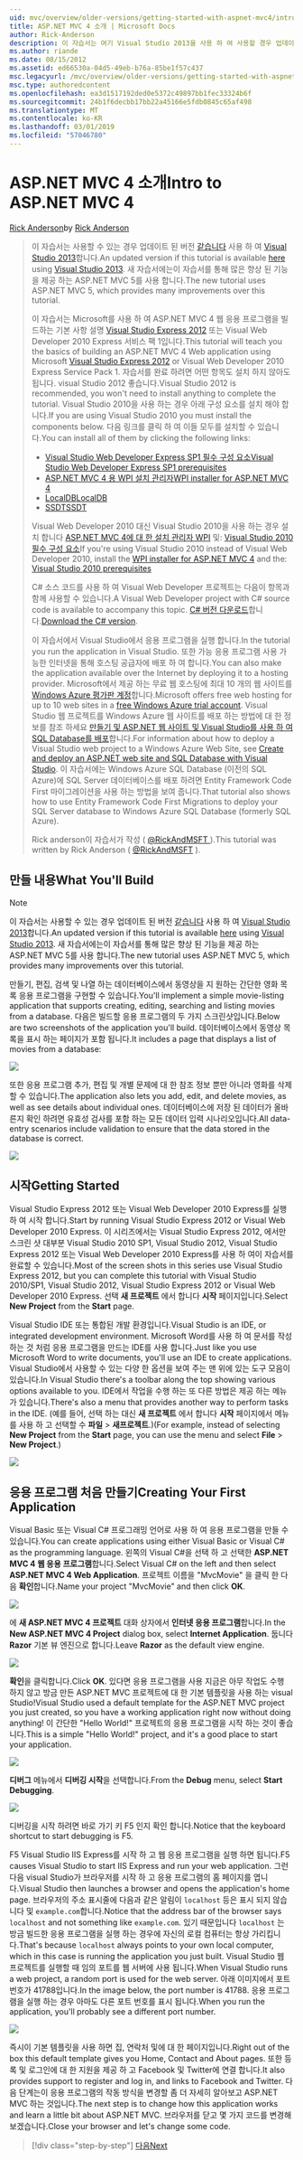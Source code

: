 ```yaml
---
uid: mvc/overview/older-versions/getting-started-with-aspnet-mvc4/intro-to-aspnet-mvc-4
title: ASP.NET MVC 4 소개 | Microsoft Docs
author: Rick-Anderson
description: 이 자습서는 여기 Visual Studio 2013을 사용 하 여 사용할 경우 업데이트 된 버전입니다. 새 자습서 t를 통해 많은 향상 된 기능을 제공 하는 ASP.NET MVC 5를 사용 하는 중...
ms.author: riande
ms.date: 08/15/2012
ms.assetid: ed66530a-04d5-49eb-b76a-85be1f57c437
msc.legacyurl: /mvc/overview/older-versions/getting-started-with-aspnet-mvc4/intro-to-aspnet-mvc-4
msc.type: authoredcontent
ms.openlocfilehash: ea3d1517192ded0e5372c49897bb1fec33324b6f
ms.sourcegitcommit: 24b1f6decbb17bb22a45166e5fdb0845c65af498
ms.translationtype: MT
ms.contentlocale: ko-KR
ms.lasthandoff: 03/01/2019
ms.locfileid: "57046780"
---
```

<a name="intro-to-aspnet-mvc-4"></a><span data-ttu-id="0af91-104">ASP.NET MVC 4 소개</span><span class="sxs-lookup"><span data-stu-id="0af91-104">Intro to ASP.NET MVC 4</span></span>
====================
<span data-ttu-id="0af91-105">[Rick Anderson]((https://twitter.com/RickAndMSFT))</span><span class="sxs-lookup"><span data-stu-id="0af91-105">by [Rick Anderson]((https://twitter.com/RickAndMSFT))</span></span>

> <span data-ttu-id="0af91-106">이 자습서는 사용할 수 있는 경우 업데이트 된 버전 [같습니다](../../getting-started/introduction/getting-started.md) 사용 하 여 [Visual Studio 2013](https://my.visualstudio.com/Downloads?q=visual%20studio%202013)합니다.</span><span class="sxs-lookup"><span data-stu-id="0af91-106">An updated version if this tutorial is available [here](../../getting-started/introduction/getting-started.md) using [Visual Studio 2013](https://my.visualstudio.com/Downloads?q=visual%20studio%202013).</span></span> <span data-ttu-id="0af91-107">새 자습서에는이 자습서를 통해 많은 향상 된 기능을 제공 하는 ASP.NET MVC 5를 사용 합니다.</span><span class="sxs-lookup"><span data-stu-id="0af91-107">The new tutorial uses ASP.NET MVC 5, which provides many improvements over this tutorial.</span></span>
>
> <span data-ttu-id="0af91-108">이 자습서는 Microsoft를 사용 하 여 ASP.NET MVC 4 웹 응용 프로그램을 빌드하는 기본 사항 설명 [Visual Studio Express 2012](https://www.microsoft.com/visualstudio/11/products/express) 또는 Visual Web Developer 2010 Express 서비스 팩 1입니다.</span><span class="sxs-lookup"><span data-stu-id="0af91-108">This tutorial will teach you the basics of building an ASP.NET MVC 4 Web application using Microsoft [Visual Studio Express 2012](https://www.microsoft.com/visualstudio/11/products/express) or Visual Web Developer 2010 Express Service Pack 1.</span></span> <span data-ttu-id="0af91-109">자습서를 완료 하려면 어떤 항목도 설치 하지 않아도 됩니다. visual Studio 2012 좋습니다.</span><span class="sxs-lookup"><span data-stu-id="0af91-109">Visual Studio 2012 is recommended, you won't need to install anything to complete the tutorial.</span></span> <span data-ttu-id="0af91-110">Visual Studio 2010을 사용 하는 경우 아래 구성 요소를 설치 해야 합니다.</span><span class="sxs-lookup"><span data-stu-id="0af91-110">If you are using Visual Studio 2010 you must install the components below.</span></span> <span data-ttu-id="0af91-111">다음 링크를 클릭 하 여 이들 모두를 설치할 수 있습니다.</span><span class="sxs-lookup"><span data-stu-id="0af91-111">You can install all of them by clicking the following links:</span></span>
>
> - [<span data-ttu-id="0af91-112">Visual Studio Web Developer Express SP1 필수 구성 요소</span><span class="sxs-lookup"><span data-stu-id="0af91-112">Visual Studio Web Developer Express SP1 prerequisites</span></span>](https://www.microsoft.com/web/gallery/install.aspx?appid=VWD2010SP1Pack)
> - [<span data-ttu-id="0af91-113">ASP.NET MVC 4 용 WPI 설치 관리자</span><span class="sxs-lookup"><span data-stu-id="0af91-113">WPI installer for ASP.NET MVC 4</span></span>](https://go.microsoft.com/fwlink/?LinkId=243392)
> - [<span data-ttu-id="0af91-114">LocalDB</span><span class="sxs-lookup"><span data-stu-id="0af91-114">LocalDB</span></span>](https://www.microsoft.com/web/gallery/install.aspx?appid=SQLLocalDBOnly_11_0)
> - [<span data-ttu-id="0af91-115">SSDT</span><span class="sxs-lookup"><span data-stu-id="0af91-115">SSDT</span></span>](https://blogs.msdn.com/b/rickandy/archive/2012/08/02/installing-and-using-sql-server-data-tools-ssdt-on-visual-studio-2010-and-vwd.aspx)
>
> <span data-ttu-id="0af91-116">Visual Web Developer 2010 대신 Visual Studio 2010을 사용 하는 경우 설치 합니다 [ASP.NET MVC 4에 대 한 설치 관리자 WPI](https://go.microsoft.com/fwlink/?LinkId=243392) 및: [Visual Studio 2010 필수 구성 요소](https://www.microsoft.com/web/gallery/install.aspx?appsxml=&amp;appid=VS2010SP1Pack)</span><span class="sxs-lookup"><span data-stu-id="0af91-116">If you're using Visual Studio 2010 instead of Visual Web Developer 2010, install the [WPI installer for ASP.NET MVC 4](https://go.microsoft.com/fwlink/?LinkId=243392) and the: [Visual Studio 2010 prerequisites](https://www.microsoft.com/web/gallery/install.aspx?appsxml=&amp;appid=VS2010SP1Pack)</span></span>
>
> <span data-ttu-id="0af91-117">C# 소스 코드를 사용 하 여 Visual Web Developer 프로젝트는 다음이 항목과 함께 사용할 수 있습니다.</span><span class="sxs-lookup"><span data-stu-id="0af91-117">A Visual Web Developer project with C# source code is available to accompany this topic.</span></span> <span data-ttu-id="0af91-118">[C# 버전 다운로드](https://code.msdn.microsoft.com/Intro-to-ASPNET-MVC-4-61d0219d/file/114480/1/MvcMovie.zip)합니다.</span><span class="sxs-lookup"><span data-stu-id="0af91-118">[Download the C# version](https://code.msdn.microsoft.com/Intro-to-ASPNET-MVC-4-61d0219d/file/114480/1/MvcMovie.zip).</span></span>
>
> <span data-ttu-id="0af91-119">이 자습서에서 Visual Studio에서 응용 프로그램을 실행 합니다.</span><span class="sxs-lookup"><span data-stu-id="0af91-119">In the tutorial you run the application in Visual Studio.</span></span> <span data-ttu-id="0af91-120">또한 가능 응용 프로그램 사용 가능한 인터넷을 통해 호스팅 공급자에 배포 하 여 합니다.</span><span class="sxs-lookup"><span data-stu-id="0af91-120">You can also make the application available over the Internet by deploying it to a hosting provider.</span></span> <span data-ttu-id="0af91-121">Microsoft에서 제공 하는 무료 웹 호스팅에 최대 10 개의 웹 사이트를 [Windows Azure 평가판 계정](https://www.windowsazure.com/pricing/free-trial/?WT.mc_id=A443DD604)합니다.</span><span class="sxs-lookup"><span data-stu-id="0af91-121">Microsoft offers free web hosting for up to 10 web sites in a [free Windows Azure trial account](https://www.windowsazure.com/pricing/free-trial/?WT.mc_id=A443DD604).</span></span> <span data-ttu-id="0af91-122">Visual Studio 웹 프로젝트를 Windows Azure 웹 사이트를 배포 하는 방법에 대 한 정보를 참조 하세요 [만들기 및 ASP.NET 웹 사이트 및 Visual Studio를 사용 하 여 SQL Database를 배포](https://docs.microsoft.com/dotnet/azure/)합니다.</span><span class="sxs-lookup"><span data-stu-id="0af91-122">For information about how to deploy a Visual Studio web project to a Windows Azure Web Site, see [Create and deploy an ASP.NET web site and SQL Database with Visual Studio](https://docs.microsoft.com/dotnet/azure/).</span></span> <span data-ttu-id="0af91-123">이 자습서에는 Windows Azure SQL Database (이전의 SQL Azure)에 SQL Server 데이터베이스를 배포 하려면 Entity Framework Code First 마이그레이션을 사용 하는 방법을 보여 줍니다.</span><span class="sxs-lookup"><span data-stu-id="0af91-123">That tutorial also shows how to use Entity Framework Code First Migrations to deploy your SQL Server database to Windows Azure SQL Database (formerly SQL Azure).</span></span>
>
> <span data-ttu-id="0af91-124">Rick anderson이 자습서가 작성 ( [ @RickAndMSFT ](https://twitter.com/#!/RickAndMSFT) ).</span><span class="sxs-lookup"><span data-stu-id="0af91-124">This tutorial was written by Rick Anderson ( [@RickAndMSFT](https://twitter.com/#!/RickAndMSFT) ).</span></span>


## <a name="what-youll-build"></a><span data-ttu-id="0af91-125">만들 내용</span><span class="sxs-lookup"><span data-stu-id="0af91-125">What You'll Build</span></span>

> [!NOTE]
> <span data-ttu-id="0af91-126">이 자습서는 사용할 수 있는 경우 업데이트 된 버전 [같습니다](../../getting-started/introduction/getting-started.md) 사용 하 여 [Visual Studio 2013](https://my.visualstudio.com/Downloads?q=visual%20studio%202013)합니다.</span><span class="sxs-lookup"><span data-stu-id="0af91-126">An updated version if this tutorial is available [here](../../getting-started/introduction/getting-started.md) using [Visual Studio 2013](https://my.visualstudio.com/Downloads?q=visual%20studio%202013).</span></span> <span data-ttu-id="0af91-127">새 자습서에는이 자습서를 통해 많은 향상 된 기능을 제공 하는 ASP.NET MVC 5를 사용 합니다.</span><span class="sxs-lookup"><span data-stu-id="0af91-127">The new tutorial uses ASP.NET MVC 5, which provides many improvements over this tutorial.</span></span>


<span data-ttu-id="0af91-128">만들기, 편집, 검색 및 나열 하는 데이터베이스에서 동영상을 지 원하는 간단한 영화 목록 응용 프로그램을 구현할 수 있습니다.</span><span class="sxs-lookup"><span data-stu-id="0af91-128">You'll implement a simple movie-listing application that supports creating, editing, searching and listing movies from a database.</span></span> <span data-ttu-id="0af91-129">다음은 빌드할 응용 프로그램의 두 가지 스크린샷입니다.</span><span class="sxs-lookup"><span data-stu-id="0af91-129">Below are two screenshots of the application you'll build.</span></span> <span data-ttu-id="0af91-130">데이터베이스에서 동영상 목록을 표시 하는 페이지가 포함 됩니다.</span><span class="sxs-lookup"><span data-stu-id="0af91-130">It includes a page that displays a list of movies from a database:</span></span>

![](intro-to-aspnet-mvc-4/_static/image1.png)

<span data-ttu-id="0af91-131">또한 응용 프로그램 추가, 편집 및 개별 문제에 대 한 참조 정보 뿐만 아니라 영화를 삭제할 수 있습니다.</span><span class="sxs-lookup"><span data-stu-id="0af91-131">The application also lets you add, edit, and delete movies, as well as see details about individual ones.</span></span> <span data-ttu-id="0af91-132">데이터베이스에 저장 된 데이터가 올바른지 확인 하려면 유효성 검사를 포함 하는 모든 데이터 입력 시나리오입니다.</span><span class="sxs-lookup"><span data-stu-id="0af91-132">All data-entry scenarios include validation to ensure that the data stored in the database is correct.</span></span>

![](intro-to-aspnet-mvc-4/_static/image2.png)

## <a name="getting-started"></a><span data-ttu-id="0af91-133">시작</span><span class="sxs-lookup"><span data-stu-id="0af91-133">Getting Started</span></span>

<span data-ttu-id="0af91-134">Visual Studio Express 2012 또는 Visual Web Developer 2010 Express를 실행 하 여 시작 합니다.</span><span class="sxs-lookup"><span data-stu-id="0af91-134">Start by running Visual Studio Express 2012 or Visual Web Developer 2010 Express.</span></span> <span data-ttu-id="0af91-135">이 시리즈에서는 Visual Studio Express 2012, 에서만 스크린 샷 대부분 Visual Studio 2010 SP1, Visual Studio 2012, Visual Studio Express 2012 또는 Visual Web Developer 2010 Express를 사용 하 여이 자습서를 완료할 수 있습니다.</span><span class="sxs-lookup"><span data-stu-id="0af91-135">Most of the screen shots in this series use Visual Studio Express 2012, but you can complete this tutorial with Visual Studio 2010/SP1, Visual Studio 2012, Visual Studio Express 2012 or Visual Web Developer 2010 Express.</span></span> <span data-ttu-id="0af91-136">선택 **새 프로젝트** 에서 합니다 **시작** 페이지입니다.</span><span class="sxs-lookup"><span data-stu-id="0af91-136">Select **New Project** from the **Start** page.</span></span>

<span data-ttu-id="0af91-137">Visual Studio IDE 또는 통합된 개발 환경입니다.</span><span class="sxs-lookup"><span data-stu-id="0af91-137">Visual Studio is an IDE, or integrated development environment.</span></span> <span data-ttu-id="0af91-138">Microsoft Word를 사용 하 여 문서를 작성 하는 것 처럼 응용 프로그램을 만드는 IDE를 사용 합니다.</span><span class="sxs-lookup"><span data-stu-id="0af91-138">Just like you use Microsoft Word to write documents, you'll use an IDE to create applications.</span></span> <span data-ttu-id="0af91-139">Visual Studio에서 사용할 수 있는 다양 한 옵션을 보여 주는 맨 위에 있는 도구 모음이 있습니다.</span><span class="sxs-lookup"><span data-stu-id="0af91-139">In Visual Studio there's a toolbar along the top showing various options available to you.</span></span> <span data-ttu-id="0af91-140">IDE에서 작업을 수행 하는 또 다른 방법은 제공 하는 메뉴가 있습니다.</span><span class="sxs-lookup"><span data-stu-id="0af91-140">There's also a menu that provides another way to perform tasks in the IDE.</span></span> <span data-ttu-id="0af91-141">(예를 들어, 선택 하는 대신 **새 프로젝트** 에서 합니다 **시작** 페이지에서 메뉴를 사용 하 고 선택할 수 **파일** &gt; **새프로젝트**.)</span><span class="sxs-lookup"><span data-stu-id="0af91-141">(For example, instead of selecting **New Project** from the **Start** page, you can use the menu and select **File** &gt; **New Project**.)</span></span>

![](intro-to-aspnet-mvc-4/_static/image3.png)

## <a name="creating-your-first-application"></a><span data-ttu-id="0af91-142">응용 프로그램 처음 만들기</span><span class="sxs-lookup"><span data-stu-id="0af91-142">Creating Your First Application</span></span>

<span data-ttu-id="0af91-143">Visual Basic 또는 Visual C# 프로그래밍 언어로 사용 하 여 응용 프로그램을 만들 수 있습니다.</span><span class="sxs-lookup"><span data-stu-id="0af91-143">You can create applications using either Visual Basic or Visual C# as the programming language.</span></span> <span data-ttu-id="0af91-144">왼쪽의 Visual C#을 선택 하 고 선택한 **ASP.NET MVC 4 웹 응용 프로그램**합니다.</span><span class="sxs-lookup"><span data-stu-id="0af91-144">Select Visual C# on the left and then select **ASP.NET MVC 4 Web Application**.</span></span> <span data-ttu-id="0af91-145">프로젝트 이름을 &quot;MvcMovie&quot; 을 클릭 한 다음 **확인**합니다.</span><span class="sxs-lookup"><span data-stu-id="0af91-145">Name your project &quot;MvcMovie&quot; and then click **OK**.</span></span>

![](intro-to-aspnet-mvc-4/_static/image4.png)

<span data-ttu-id="0af91-146">에 **새 ASP.NET MVC 4 프로젝트** 대화 상자에서 **인터넷 응용 프로그램**합니다.</span><span class="sxs-lookup"><span data-stu-id="0af91-146">In the **New ASP.NET MVC 4 Project** dialog box, select **Internet Application**.</span></span> <span data-ttu-id="0af91-147">둡니다 **Razor** 기본 뷰 엔진으로 합니다.</span><span class="sxs-lookup"><span data-stu-id="0af91-147">Leave **Razor** as the default view engine.</span></span>

![](intro-to-aspnet-mvc-4/_static/image5.png)

<span data-ttu-id="0af91-148">**확인**을 클릭합니다.</span><span class="sxs-lookup"><span data-stu-id="0af91-148">Click **OK**.</span></span> <span data-ttu-id="0af91-149">있다면 응용 프로그램을 사용 지금은 아무 작업도 수행 하지 않고 방금 만든 ASP.NET MVC 프로젝트에 대 한 기본 템플릿을 사용 하는 visual Studio!</span><span class="sxs-lookup"><span data-stu-id="0af91-149">Visual Studio used a default template for the ASP.NET MVC project you just created, so you have a working application right now without doing anything!</span></span> <span data-ttu-id="0af91-150">이 간단한 &quot;Hello World!&quot; 프로젝트의 응용 프로그램을 시작 하는 것이 좋습니다.</span><span class="sxs-lookup"><span data-stu-id="0af91-150">This is a simple &quot;Hello World!&quot; project, and it's a good place to start your application.</span></span>

![](intro-to-aspnet-mvc-4/_static/image6.png)

<span data-ttu-id="0af91-151">**디버그** 메뉴에서 **디버깅 시작**을 선택합니다.</span><span class="sxs-lookup"><span data-stu-id="0af91-151">From the **Debug** menu, select **Start Debugging**.</span></span>

![](intro-to-aspnet-mvc-4/_static/image7.png)

<span data-ttu-id="0af91-152">디버깅을 시작 하려면 바로 가기 키 F5 인지 확인 합니다.</span><span class="sxs-lookup"><span data-stu-id="0af91-152">Notice that the keyboard shortcut to start debugging is F5.</span></span>

<span data-ttu-id="0af91-153">F5 Visual Studio IIS Express를 시작 하 고 웹 응용 프로그램을 실행 하면 됩니다.</span><span class="sxs-lookup"><span data-stu-id="0af91-153">F5 causes Visual Studio to start IIS Express and run your web application.</span></span> <span data-ttu-id="0af91-154">그런 다음 visual Studio가 브라우저를 시작 하 고 응용 프로그램의 홈 페이지를 엽니다.</span><span class="sxs-lookup"><span data-stu-id="0af91-154">Visual Studio then launches a browser and opens the application's home page.</span></span> <span data-ttu-id="0af91-155">브라우저의 주소 표시줄에 다음과 같은 알림이 `localhost` 등은 표시 되지 않습니다 및 `example.com`합니다.</span><span class="sxs-lookup"><span data-stu-id="0af91-155">Notice that the address bar of the browser says `localhost` and not something like `example.com`.</span></span> <span data-ttu-id="0af91-156">있기 때문입니다 `localhost` 는 방금 빌드한 응용 프로그램을 실행 하는 경우에 자신의 로컬 컴퓨터는 항상 가리킵니다.</span><span class="sxs-lookup"><span data-stu-id="0af91-156">That's because `localhost` always points to your own local computer, which in this case is running the application you just built.</span></span> <span data-ttu-id="0af91-157">Visual Studio 웹 프로젝트를 실행할 때 임의 포트를 웹 서버에 사용 됩니다.</span><span class="sxs-lookup"><span data-stu-id="0af91-157">When Visual Studio runs a web project, a random port is used for the web server.</span></span> <span data-ttu-id="0af91-158">아래 이미지에서 포트 번호가 41788입니다.</span><span class="sxs-lookup"><span data-stu-id="0af91-158">In the image below, the port number is 41788.</span></span> <span data-ttu-id="0af91-159">응용 프로그램을 실행 하는 경우 아마도 다른 포트 번호를 표시 됩니다.</span><span class="sxs-lookup"><span data-stu-id="0af91-159">When you run the application, you'll probably see a different port number.</span></span>

![](intro-to-aspnet-mvc-4/_static/image8.png)

<span data-ttu-id="0af91-160">즉시이 기본 템플릿을 사용 하면 집, 연락처 및에 대 한 페이지입니다.</span><span class="sxs-lookup"><span data-stu-id="0af91-160">Right out of the box this default template gives you Home, Contact and About pages.</span></span> <span data-ttu-id="0af91-161">또한 등록 및 로그인에 대 한 지원을 제공 하 고 Facebook 및 Twitter에 연결 합니다.</span><span class="sxs-lookup"><span data-stu-id="0af91-161">It also provides support to register and log in, and links to Facebook and Twitter.</span></span> <span data-ttu-id="0af91-162">다음 단계는이 응용 프로그램의 작동 방식을 변경할 좀 더 자세히 알아보고 ASP.NET MVC 하는 것입니다.</span><span class="sxs-lookup"><span data-stu-id="0af91-162">The next step is to change how this application works and learn a little bit about ASP.NET MVC.</span></span> <span data-ttu-id="0af91-163">브라우저를 닫고 몇 가지 코드를 변경해 보겠습니다.</span><span class="sxs-lookup"><span data-stu-id="0af91-163">Close your browser and let's change some code.</span></span>

> [!div class="step-by-step"]
> [<span data-ttu-id="0af91-164">다음</span><span class="sxs-lookup"><span data-stu-id="0af91-164">Next</span></span>](adding-a-controller.md)
